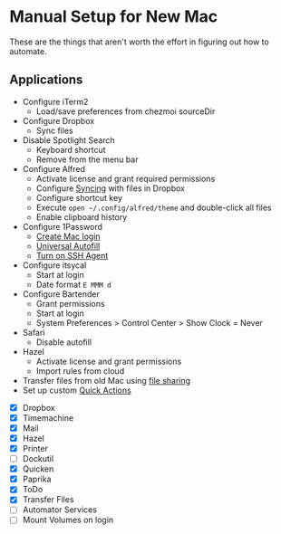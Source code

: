 # Manual Setup for New Mac

These are the things that aren't worth the effort in figuring out how to automate.

## Applications

* Configure iTerm2
  * Load/save preferences from chezmoi sourceDir
* Configure Dropbox
  * Sync files
* Disable Spotlight Search
  * Keyboard shortcut
  * Remove from the menu bar
* Configure Alfred
  * Activate license and grant required permissions
  * Configure [Syncing](https://www.alfredapp.com/help/advanced/sync) with files in Dropbox
  * Configure shortcut key
  * Execute `open ~/.config/alfred/theme` and double-click all files
  * Enable clipboard history
* Configure 1Password
  * [Create Mac login](https://support.1password.com/mac-universal-autofill/#set-up-universal-autofill)
  * [Universal Autofill](https://support.1password.com/mac-universal-autofill/#set-up-universal-autofill)
  * [Turn on SSH Agent](https://developer.1password.com/docs/ssh/get-started/#step-3-turn-on-the-1password-ssh-agent)
* Configure itsycal
  * Start at login
  * Date format `E MMM d`
* Configure Bartender
  * Grant permissions
  * Start at login
  * System Preferences > Control Center > Show Clock = Never
* Safari
  * Disable autofill
* Hazel
  * Activate license and grant permissions
  * Import rules from cloud
* Transfer files from old Mac using [file sharing](https://support.apple.com/guide/mac-help/set-up-file-sharing-on-mac-mh17131/mac)
* Set up custom [Quick Actions](https://support.apple.com/guide/automator/use-quick-action-workflows-aut73234890a/mac)
- [x] Dropbox
- [x] Timemachine
- [x] Mail
- [x] Hazel
- [x] Printer
- [ ] Dockutil
- [x] Quicken
- [x] Paprika
- [x] ToDo
- [x] Transfer Files
- [ ] Automator Services
- [ ] Mount Volumes on login
